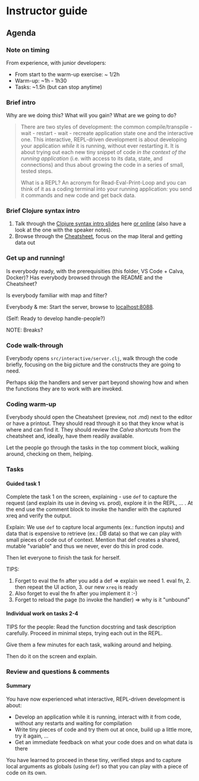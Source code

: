 Instructor guide
================

Agenda
------

### Note on timing

From experience, with junior developers:

* From start to the warm-up exercise: ~ 1/2h
* Warm-up: ~1h - 1h30
* Tasks:  ~1.5h (but can stop anytime)

### Brief intro

Why are we doing this? What will you gain? What are we going to do?

> There are two styles of development: the common compile/transpile - wait - restart - wait - recreate application state one and the interactive one. This interactive, REPL-driven development is about developing your application _while_ it is running,
without ever restarting it. It is about trying out each new tiny snippet of code _in the context of the running application_ (i.e. with access to its data, state, and connections) and thus about growing the code in a series of small, tested steps.
>
> What is a REPL? An acronym for Read-Eval-Print-Loop and you can think of it as a coding terminal into your running application: you send it commands and new code and get back data.

### Brief Clojure syntax intro

1. Talk through the [Clojure syntax intro slides](doc/Clojure%20syntax%20intro%20slides.pdf) here [or online](https://docs.google.com/presentation/d/1_toJRBJeBrOO6sDtjxSNoq8A3EVE3VxdqXXcOKp1-kM/edit?usp=sharing) (also have a look at the one with the speaker notes).
2. Browse through the [Cheatsheet](Cheatsheet.md), focus on the map literal and getting data out

### Get up and running!

Is everybody ready, with the prerequisities (this folder, VS Code + Calva, Docker)?
Has everybody browsed through the README and the Cheatsheet?

Is everybody familiar with map and filter?

Everybody & me: Start the server, browse to [localhost:8088](http://localhost:8088/).

(Self: Ready to develop handle-people?)

NOTE: Breaks?

### Code walk-through

Everybody opens `src/interactive/server.clj`, walk through the code briefly, focusing on the big picture and the constructs they are going to need.

Perhaps skip the handlers and server part beyond showing how and when the functions they are to work with are invoked.

### Coding warm-up

Everybody should open the Cheatsheet (preview, not .md) next to the editor or have a printout.
They should read through it so that they know what is where and can find it.
They should review the _Calva shortcuts_ from the cheatsheet and, ideally, have them readily available.

Let the people go through the tasks in the top comment block, walking around, checking on them, helping.

### Tasks

#### Guided task 1

Complete the task 1 on the screen, explaining - use `def` to capture the request (and explain its use in deving vs. prod), explore it in the REPL, ... . At the end use the comment block to invoke the handler with the captured xreq and verify the output.

Explain: We use `def` to capture local arguments (ex.: function inputs) and data that is expensive
to retrieve (ex.: DB data) so that we can play with small pieces of code out of context. Mention that def creates a shared, mutable "variable" and thus we never, ever do this in prod code.

Then let everyone to finish the task for herself.

TIPS: 

1. Forget to eval the fn after you add a def => explain we need 1. eval fn, 2. then repeat the UI action, 3. our new `xreq` is ready
2. Also forget to eval the fn after you implement it :-)
3. Forget to reload the page (to invoke the handler) => why is it "unbound"

#### Individual work on tasks 2-4

TIPS for the people: Read the function docstring and task description carefully. Proceed in minimal steps, trying each out in the REPL.

Give them a few minutes for each task, walking around and helping.

Then do it on the screen and explain.

### Review and questions & comments

#### Summary

You have now experienced what interactive, REPL-driven development is about:

* Develop an application while it is running, interact with it from code, without any restarts and waiting for compilation 
* Write tiny pieces of code and try them out at once, build up a little more, try it again, ...
* Get an immediate feedback on what your code does and on what data is there

You have learned to proceed in these tiny, verified steps and to capture local arguments as globals (using `def`) so that you can play with a piece of code on its own.

